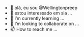 - 👋 olá, eu sou @Wellingtonpreep
- 👀 estou interessado em sla  ...
- 🌱 I’m currently learning ...
- 💞️ I’m looking to collaborate on ...
- 📫 How to reach me ...

<!---
Wellingtonpreep/Wellingtonpreep is a ✨ special ✨ repository because its `README.md` (this file) appears on your GitHub profile.
You can click the Preview link to take a look at your changes.
--->
